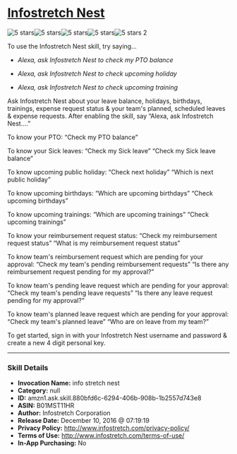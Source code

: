 # [Infostretch Nest](http://alexa.amazon.com/#skills/amzn1.ask.skill.880bfd6c-6294-406b-908b-1b2557d743e8)
![5 stars](../../images/ic_star_black_18dp_1x.png)![5 stars](../../images/ic_star_black_18dp_1x.png)![5 stars](../../images/ic_star_black_18dp_1x.png)![5 stars](../../images/ic_star_black_18dp_1x.png)![5 stars](../../images/ic_star_black_18dp_1x.png) 2

To use the Infostretch Nest skill, try saying...

* *Alexa, ask Infostretch Nest to check my PTO balance*

* *Alexa, ask Infostretch Nest to check upcoming holiday*

* *Alexa, ask Infostretch Nest to check upcoming training*

Ask Infostretch Nest about your leave balance, holidays, birthdays, trainings, expense request status & your team's planned, scheduled leaves & expense requests.
After enabling the skill, say “Alexa, ask Infostretch Nest….”

To know your PTO:
“Check my PTO balance”

To know your Sick leaves:
“Check my Sick leave”
“Check my Sick leave balance”

To know upcoming public holiday:
“Check next holiday”
“Which is next public holiday”

To know upcoming birthdays:
“Which are upcoming birthdays”
“Check upcoming birthdays”

To know upcoming trainings:
“Which are upcoming trainings”
“Check upcoming trainings”

To know your reimbursement request status:
“Check my reimbursement request status”
“What is my reimbursement request status”

To know team's reimbursement request which are pending for your approval:
“Check my team's pending reimbursement requests”
“Is there any reimbursement request pending for my approval?”

To know team's pending leave request which are pending for your approval:
“Check my team's pending leave requests”
“Is there any leave request pending for my approval?”

To know team's planned leave request which are pending for your approval:
“Check my team's planned leave”
“Who are on leave from my team?”

To get started, sign in with your Infostretch Nest username and password & create a new 4 digit personal key.

***

### Skill Details

* **Invocation Name:** info stretch nest
* **Category:** null
* **ID:** amzn1.ask.skill.880bfd6c-6294-406b-908b-1b2557d743e8
* **ASIN:** B01MST11HR
* **Author:** Infostretch Corporation
* **Release Date:** December 10, 2016 @ 07:19:19
* **Privacy Policy:** http://www.infostretch.com/privacy-policy/
* **Terms of Use:** http://www.infostretch.com/terms-of-use/
* **In-App Purchasing:** No
